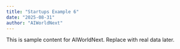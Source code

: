 ```yaml
---
title: "Startups Example 6"
date: "2025-08-31"
author: "AIWorldNext"
---
```

This is sample content for AIWorldNext. Replace with real data later.
